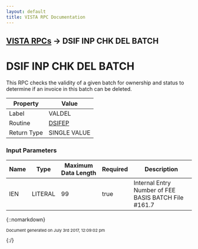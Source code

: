 ```yaml
---
layout: default
title: VISTA RPC Documentation
---
```


## [VISTA RPCs](TableOfContents) &#8594; DSIF INP CHK DEL BATCH
# DSIF INP CHK DEL BATCH

This RPC checks the validity of a given batch for ownership and status to determine if an invoice in this batch can be deleted.

Property | Value
--- | ---
Label | VALDEL
Routine | [DSIFEP](http://code.osehra.org/dox/Routine_DSIFEP_source.html)
Return Type | SINGLE VALUE


### Input Parameters

Name | Type | Maximum Data Length | Required | Description
--- | --- | --- | --- | ---
IEN | LITERAL | 99 | true | Internal Entry Number of FEE BASIS BATCH File #161.7



{::nomarkdown} <br/><p style="font-size: 11px">Document generated on July 3rd 2017, 12:09:02 pm</p>{:/}